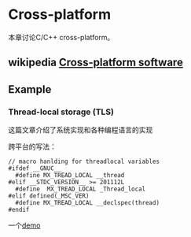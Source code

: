 # Cross-platform

本章讨论C/C++ cross-platform。

## wikipedia [Cross-platform software](https://en.wikipedia.org/wiki/Cross-platform_software)



## Example

### Thread-local storage (TLS)  

这篇文章介绍了系统实现和各种编程语言的实现

跨平台的写法：

```
// macro hanlding for threadlocal variables
#ifdef __GNUC__
  #define MX_TREAD_LOCAL __thread
#elif __STDC_VERSION__ >= 201112L
  #define  MX_TREAD_LOCAL _Thread_local
#elif defined(_MSC_VER)
  #define MX_TREAD_LOCAL __declspec(thread)
#endif
```

一个[demo](https://stackoverflow.com/questions/11983875/what-does-the-thread-local-mean-in-c11)

